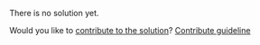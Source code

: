 
There is no solution yet.

Would you like to [contribute to the solution](https://github.com/BFEdev/BFE.dev-solutions/blob/main/question/what-is-memory-leak_en.md)? [Contribute guideline](https://github.com/BFEdev/BFE.dev-solutions#how-to-contribute)
